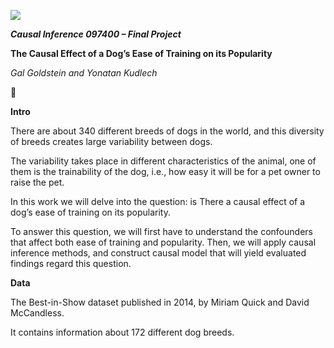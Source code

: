 ﻿![](images/Aspose.Words.a7e0959d-5448-427b-963b-a4a64598205a.001.png)

***Causal Inference 097400 – Final Project***

**The Causal Effect of a Dog’s Ease of Training on its Popularity**

*Gal Goldstein and Yonatan Kudlech*

🐶


**Intro**

There are about 340 different breeds of dogs in the world, and this diversity of breeds creates large variability between dogs. 

The variability takes place in different characteristics of the animal, one of them is the trainability of the dog, i.e., how easy it will be for a pet owner to raise the pet.

In this work we will delve into the question: is There a causal effect of a dog’s ease of training on its popularity. 

To answer this question, we will first have to understand the confounders that affect both ease of training and popularity. Then, we will apply causal inference methods, and construct causal model that will yield evaluated findings regard this question.



**Data**

The Best-in-Show dataset published in 2014, by Miriam Quick and David McCandless.

It contains information about 172 different dog breeds.

